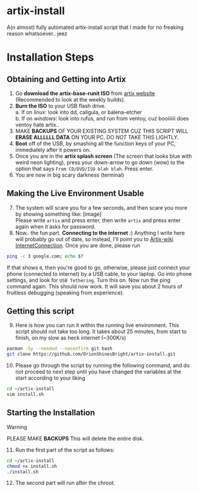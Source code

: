 # artix-install
A(n almost) fully automated artix-install script that I made for no freaking reason whatsoever.. jeez

# Installation Steps
## Obtaining and Getting into Artix
1. Go **download the artix-base-runit ISO** from [artix website](https://artixlinux.org/download.php) (Recommended to look at the weekly builds).
2. **Burn the ISO** to your USB flash drive.<br>
  a. If on *linux*: look into dd, caligula, or balena-etcher<br>
  b. If on *windows*: look into rufus, and run from ventoy, cuz booiiiiii does ventoy hate artix..<br>
3. MAKE **BACKUPS** OF YOUR EXISTING SYSTEM CUZ THIS SCRIPT WILL **ERASE ALLLLLL DATA** ON YOUR PC. DO *NOT* TAKE THIS LIGHTLY.
4. **Boot** off of the USB, by smashing all the function keys of your PC, immediately after it powers on.
5. Once you are in the **artix splash screen** (The screen that looks blue with weird neon lighting), press your down-arrow to go down (wow) to the option that says `From CD/DVD/ISO blah blah`. Press enter.
6. You are now in big scary darkness (terminal)
## Making the Live Environment Usable
7. The system will scare you for a few seconds, and then scare you more by showing something like: [image]<br>
Please write `artix` and press enter, then write `artix` and press enter again when it asks for password.
8. Now.. the fun part. **Connecting to the internet** :) Anything I write here will probably go out of date, so instead, I'll point you to [Artix-wiki InternetConnection](https://wiki.artixlinux.org/Main/Installation#Connect_to_the_Internet). Once you are done, please run
```bash
ping -c 3 google.com; echo $?
```
If that shows `0`, then you're good to go, otherwise, please just connect your phone (connected to internet) by a USB cable, to your laptop. Go into phone settings, and look for `USB Tethering`. Turn this on. Now run the ping command again. This should now work. It will save you about 2 hours of fruitless debugging (speaking from experience).
## Getting this script
9. Here is how you can run it within the running live environment. This script should not take too long. It takes about 25 minutes, from start to finish, on my slow as heck internet (~300K/s)
```bash
pacman -Sy --needed --noconfirm git bash
git clone https://github.com/OrionShinesBright/artix-install.git
```
10. Please go through the script by running the following command, and do not proceed to next step until you have changed the variables at the start according to your liking
```bash
cd ~/artix-install
vim install.sh
```
## Starting the Installation
> [!WARNING]
> PLEASE MAKE **BACKUPS**
> This will delete the entire disk.
11. Run the first part of the script as follows:
```bash
cd ~/artix-install
chmod +x install.sh
./install.sh
```
12. The second part will run after the chroot.
